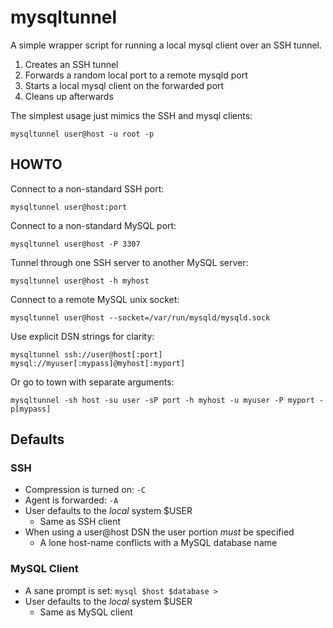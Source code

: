 # mysqltunnel

A simple wrapper script for running a local mysql client over an SSH tunnel.

1. Creates an SSH tunnel
1. Forwards a random local port to a remote mysqld port
1. Starts a local mysql client on the forwarded port
1. Cleans up afterwards

The simplest usage just mimics the SSH and mysql clients:

	mysqltunnel user@host -u root -p

## HOWTO

Connect to a non-standard SSH port:

	mysqltunnel user@host:port

Connect to a non-standard MySQL port:

	mysqltunnel user@host -P 3307

Tunnel through one SSH server to another MySQL server:

	mysqltunnel user@host -h myhost

Connect to a remote MySQL unix socket:

	mysqltunnel user@host --socket=/var/run/mysqld/mysqld.sock

Use explicit DSN strings for clarity:

	mysqltunnel ssh://user@host[:port] mysql://myuser[:mypass]@myhost[:myport]

Or go to town with separate arguments:

	mysqltunnel -sh host -su user -sP port -h myhost -u myuser -P myport -p[mypass]

## Defaults

### SSH

* Compression is turned on: `-C`
* Agent is forwarded: `-A`
* User defaults to the *local* system $USER
	* Same as SSH client
* When using a user@host DSN the user portion *must* be specified
	* A lone host-name conflicts with a MySQL database name

### MySQL Client

* A sane prompt is set: `mysql $host $database >`
* User defaults to the *local* system $USER
	* Same as MySQL client
